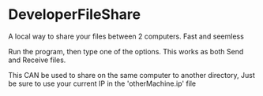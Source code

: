 # DeveloperFileShare
A local way to share your files between 2 computers. Fast and seemless


Run the program, then type one of the options. 
This works as both Send and Receive files.

This CAN be used to share on the same computer to another directory,
Just be sure to use your current IP in the 'otherMachine.ip' file
